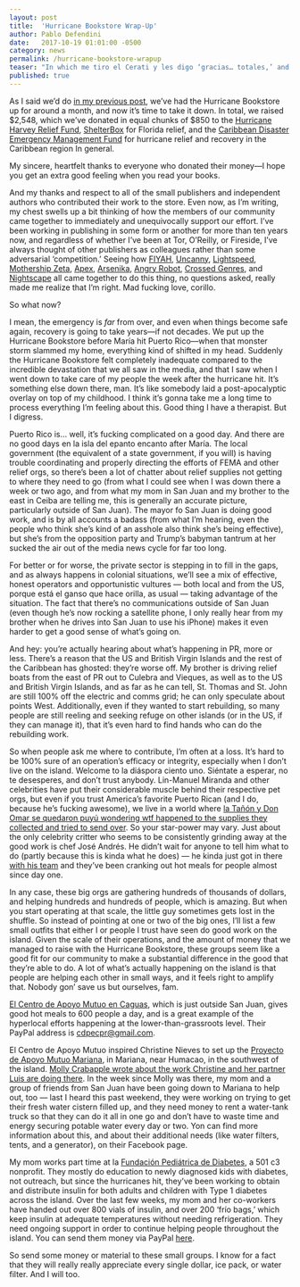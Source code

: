 ```yaml
---
layout: post
title:  'Hurricane Bookstore Wrap-Up'
author: Pablo Defendini
date:   2017-10-19 01:01:00 -0500
category: news
permalink: /hurricane-bookstore-wrapup
teaser: "In which me tiro el Cerati y les digo ‘gracias… totales,’ and talk about where to send money to Puerto Rico."
published: true
---
```


As I said we’d do [in my previous post](https://firesidefiction.com/hurricane-bookstore), we’ve had the Hurricane Bookstore up for around a month, and now it’s time to take it down. In total, we raised $2,548, which we’ve donated in equal chunks of $850 to the [Hurricane Harvey Relief Fund](https://ghcf.org/hurricane-relief/), [ShelterBox](https://www.shelterboxusa.org/) for Florida relief, and the [Caribbean Disaster Emergency Management Fund](http://www.cdema.org/) for hurricane relief and recovery in the Caribbean region In general.

My sincere, heartfelt thanks to everyone who donated their money—I hope you get an extra good feeling when you read your books.

And my thanks and respect to all of the small publishers and independent authors who contributed their work to the store. Even now, as I’m writing, my chest swells up a bit thinking of how the members of our community came together to immediately and unequivocally support our effort. I’ve been working in publishing in some form or another for more than ten years now, and regardless of whether I’ve been at Tor, O’Reilly, or Fireside, I’ve always thought of other publishers as colleagues rather than some adversarial ‘competition.’ Seeing how [FIYAH](https://www.fiyahlitmag.com), [Uncanny](https://uncannymagazine.com), [Lightspeed](http://www.lightspeedmagazine.com), [Mothership Zeta](http://mothershipzeta.org), [Apex](https://www.apexbookcompany.com), [Arsenika](http://arsenika.ink), [Angry Robot](https://www.angryrobotbooks.com), [Crossed Genres](http://crossedgenres.com), and [Nightscape](http://www.nightscapepress.com) all came together to do this thing, no questions asked, really made me realize that I’m right. Mad fucking love, corillo.

So what now?

I mean, the emergency is _far_ from over, and even when things become safe again, recovery is going to take years—if not decades. We put up the Hurricane Bookstore before María hit Puerto Rico—when that monster storm slammed my home, everything kind of shifted in my head. Suddenly the Hurricane Bookstore felt completely inadequate compared to the incredible devastation that we all saw in the media, and that I saw when I went down to take care of my people the week after the hurricane hit. It’s something else down there, man. It’s like somebody laid a post-apocalyptic overlay on top of my childhood. I think it’s gonna take me a long time to process everything I’m feeling about this. Good thing I have a therapist. But I digress.

Puerto Rico is… well, it’s fucking complicated on a good day. And there are no good days en la isla del epanto encanto after María. The local government (the equivalent of a state government, if you will) is having trouble coordinating and properly directing the efforts of FEMA and other relief orgs, so there’s been a lot of chatter about relief supplies not getting to where they need to go (from what I could see when I was down there a week or two ago, and from what my mom in San Juan and my brother to the east in Ceiba are telling me, this is generally an accurate picture, particularly outside of San Juan). The mayor fo San Juan is doing good work, and is by all accounts a badass (from what I’m hearing, even the people who think she’s kind of an asshole also think she’s being effective), but she’s from the opposition party and Trump’s babyman tantrum at her sucked the air out of the media news cycle for far too long.

For better or for worse, the private sector is stepping in to fill in the gaps, and as always happens in colonial situations, we’ll see a mix of effective, honest operators and opportunistic vultures — both local and from the US, porque está el ganso que hace orilla, as usual — taking advantage of the situation. The fact that there’s no communications outside of San Juan (even though he’s now rocking a satellite phone, I only really hear from my brother when he drives into San Juan to use his iPhone) makes it even harder to get a good sense of what’s going on.

And hey: you’re actually hearing about what’s happening in PR, more or less. There’s a reason that the US and British Virgin Islands and the rest of the Caribbean has ghosted: they’re worse off. My brother is driving relief boats from the east of PR out to Culebra and Vieques, as well as to the US and British Virgin Islands, and as far as he can tell, St. Thomas and St. John are still 100% off the electric and comms grid; he can only speculate about points West. Additionally, even if they wanted to start rebuilding, so many people are still reeling and seeking refuge on other islands (or in the US, if they can manage it), that it’s even hard to find hands who can do the rebuilding work.

So when people ask me where to contribute, I’m often at a loss. It’s hard to be 100% sure of an operation’s efficacy or integrity, especially when I don’t live on the island. Welcome to la diáspora ciento uno. Siéntate a esperar, no te desesperes, and don’t trust anybody. Lin-Manuel Miranda and other celebrities have put their considerable muscle behind their respective pet orgs, but even if you trust America’s favorite Puerto Rican (and I do, because he’s fucking awesome), we live in a world where [la Tañón y Don Omar se quedaron puyú wondering wtf happened to the supplies they collected and tried to send over](http://www.primerahora.com/noticias/puerto-rico/nota/enloscoordinadordevueloschrterconayudadedonomaryolgatan-1251025/). So your star-power may vary. Just about the only celebrity critter who seems to be consistently grinding away at the good work is chef José Andrés. He didn’t wait for anyone to tell him what to do (partly because this is kinda what he does) —  he kinda just got in there [with his team](https://www.worldcentralkitchen.org/donate) and they’ve been cranking out hot meals for people almost since day one.

In any case, these big orgs are gathering hundreds of thousands of dollars, and helping hundreds and hundreds of people, which is amazing. But when you start operating at that scale, the little guy sometimes gets lost in the shuffle.  So instead of pointing at one or two of the big ones, I’ll list a few small outfits that either I or people I trust have seen do good work on the island. Given the scale of their operations, and the amount of money that we managed to raise with the Hurricane Bookstore, these groups seem like a good fit for our community to make a substantial difference in the good that they’re able to do. A lot of what’s actually happening on the island is that people are helping each other in small ways, and it feels right to amplify that. Nobody gon’ save us but ourselves, fam.

[El Centro de Apoyo Mutuo en Caguas](https://www.facebook.com/Centro-de-Apoyo-Mutuo-2033558466880656/), which is just outside San Juan, gives good hot meals to 600 people a day, and is a great example of the hyperlocal efforts happening at the lower-than-grassroots level. Their PayPal address is cdpecpr@gmail.com.

El Centro de Apoyo Mutuo inspired Christine Nieves to set up the [Proyecto de Apoyo Mutuo Mariana](https://www.facebook.com/PAMHumacao/), in Mariana, near Humacao, in the southwest of the island. [Molly Crabapple wrote about the work Christine and her partner Luis are doing there](https://www.buzzfeed.com/mollycrabapple/how-one-small-town-in-puerto-rico-found-food-and-community?utm_term=.xhzbavvGmA#.hhJ2DddbZ3). In the week since Molly was there, my mom and a group of friends from San Juan have been going down to Mariana to help out, too — last I heard this past weekend, they were working on trying to get their fresh water cistern filled up, and they need money to rent a water-tank truck so that they can do it all in one go and don’t have to waste time and energy securing potable water every day or two. Yon can find more information about this, and about their additional needs (like water filters, tents, and a generator), on their Facebook page.

My mom works part time at la [Fundación Pediátrica de Diabetes](http://www.fundacionpediatricadiabetes.org), a 501 c3 nonprofit. They mostly do education to newly diagnosed kids with diabetes, not outreach, but since the hurricanes hit, they’ve been working to obtain and distribute insulin for both adults and children with Type 1 diabetes across the island. Over the last few weeks, my mom and her co-workers have handed out over 800 vials of insulin, and over 200 ‘frío bags,’ which keep insulin at adequate temperatures without needing refrigeration. They need ongoing support in order to continue helping people throughout the island. You can send them money via PayPal [here]([https://www.paypal.com/donate/?token=LmbqSWRYjCU-Uj9UBEyq554EekVKtPvCOYx5UnqBu-PRJTO1xq2YimCAgV_MCqopqs4kpW&country.x=US&locale.x=US).

So send some money or material to these small groups. I know for a fact that they will really really appreciate every single dollar, ice pack, or water filter. And I will too.
